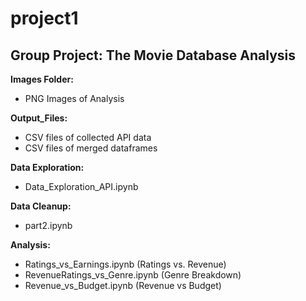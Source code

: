 # project1
## Group Project: The Movie Database Analysis

**Images Folder:** 
- PNG Images of Analysis

**Output_Files:**
- CSV files of collected API data
- CSV files of merged dataframes

**Data Exploration:**
- Data_Exploration_API.ipynb

**Data Cleanup:**
- part2.ipynb

**Analysis:** 
- Ratings_vs_Earnings.ipynb (Ratings vs. Revenue)
- RevenueRatings_vs_Genre.ipynb (Genre Breakdown)
- Revenue_vs_Budget.ipynb (Revenue vs Budget)

